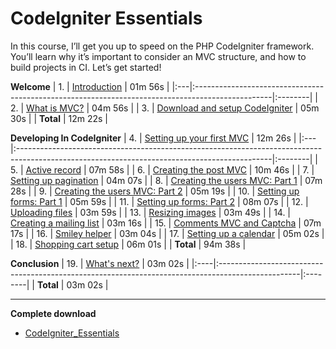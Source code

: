 # CodeIgniter Essentials #

In this course, I’ll get you up to speed on the PHP CodeIgniter framework.
You’ll learn why it’s important to consider an MVC structure, and how to build projects in CI.
Let’s get started!



**Welcome**
| 1. | [Introduction](http://anselal.esy.es/files/CodeIgniter_Essentials/1-Welcome/01-introduction.mp4) | 01m 56s |
|:---|:-------------------------------------------------------------------------------------------------|:--------|
| 2. | [What is MVC?](http://anselal.esy.es/files/CodeIgniter_Essentials/1-Welcome/02-what_is_mvc.mp4) | 04m 56s |
| 3. | [Download and setup CodeIgniter](http://anselal.esy.es/files/CodeIgniter_Essentials/1-Welcome/03-download_and_setup_codeigniter.mp4) | 05m 30s |
| **Total** | 12m 22s |

**Developing In CodeIgniter**
| 4. | [Setting up your first MVC](http://anselal.esy.es/files/CodeIgniter_Essentials/2-Developing_In_CodeIgniter/04-setting_up_your_first_mvc.mp4) | 12m 26s |
|:---|:---------------------------------------------------------------------------------------------------------------------------------------------|:--------|
| 5. | [Active record](http://anselal.esy.es/files/CodeIgniter_Essentials/2-Developing_In_CodeIgniter/05-active_record.mp4) | 07m 58s |
| 6. | [Creating the post MVC](http://anselal.esy.es/files/CodeIgniter_Essentials/2-Developing_In_CodeIgniter/06-creating_the_post_mvc.mp4) | 10m 46s |
| 7. | [Setting up pagination](http://anselal.esy.es/files/CodeIgniter_Essentials/2-Developing_In_CodeIgniter/07-setting_up_pagination.mp4) | 04m 07s |
| 8. | [Creating the users MVC: Part 1](http://anselal.esy.es/files/CodeIgniter_Essentials/2-Developing_In_CodeIgniter/08-creating_the_users_mvc_pt1.mp4) | 07m 28s |
| 9. | [Creating the users MVC: Part 2](http://anselal.esy.es/files/CodeIgniter_Essentials/2-Developing_In_CodeIgniter/09-creating_the_users_mvc_pt2.mp4) | 05m 19s |
| 10. | [Setting up forms: Part 1](http://anselal.esy.es/files/CodeIgniter_Essentials/2-Developing_In_CodeIgniter/10-setting_up_forms.mp4) | 05m 59s |
| 11. | [Setting up forms: Part 2](http://anselal.esy.es/files/CodeIgniter_Essentials/2-Developing_In_CodeIgniter/11-setting_up_forms_2.mp4) | 08m 07s |
| 12. | [Uploading files](http://anselal.esy.es/files/CodeIgniter_Essentials/2-Developing_In_CodeIgniter/12-uploading_files.mp4) | 03m 59s |
| 13. | [Resizing images](http://anselal.esy.es/files/CodeIgniter_Essentials/2-Developing_In_CodeIgniter/13-resizing_images.mp4) | 03m 49s |
| 14. | [Creating a mailing list](http://anselal.esy.es/files/CodeIgniter_Essentials/2-Developing_In_CodeIgniter/14-creating_a_mailing_list.mp4) | 03m 16s |
| 15. | [Comments MVC and Captcha](http://anselal.esy.es/files/CodeIgniter_Essentials/2-Developing_In_CodeIgniter/15-comments_mvc_captcha.mp4) | 07m 17s |
| 16. | [Smiley helper](http://anselal.esy.es/files/CodeIgniter_Essentials/2-Developing_In_CodeIgniter/16-smiley_helper.mp4) | 03m 04s |
| 17. | [Setting up a calendar](http://anselal.esy.es/files/CodeIgniter_Essentials/2-Developing_In_CodeIgniter/17-setting_up_a_calendar.mp4) | 05m 02s |
| 18. | [Shopping cart setup](http://anselal.esy.es/files/CodeIgniter_Essentials/2-Developing_In_CodeIgniter/18-shopping_cart_setup.mp4) | 06m 01s |
| **Total** | 94m 38s  |

**Conclusion**
| 19. | [What's next?](http://anselal.esy.es/files/CodeIgniter_Essentials/3-Conclusion/19-whats_next.mp4) | 03m 02s |
|:----|:--------------------------------------------------------------------------------------------------|:--------|
| **Total** | 03m 02s |


---


**Complete download**
  * [CodeIgniter\_Essentials](http://anselal.esy.es/files/CodeIgniter_Essentials.zip)